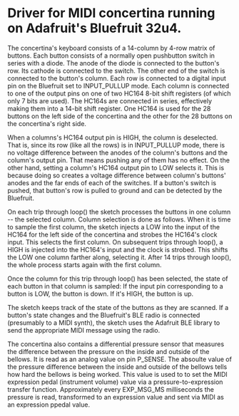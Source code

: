 # Driver for MIDI concertina running on Adafruit's Bluefruit 32u4.

The concertina's keyboard consists of a 14-column by 4-row matrix of buttons. Each button 
consists of a normally open pushbutton switch in series with a diode. The anode of the 
diode is connected to the button's row. Its cathode is connected to the switch. The other 
end of the switch is connected to the button's column. Each row is connected to a digital 
input pin on the Bluefruit set to INPUT_PULLUP mode. Each column is connected to one of the 
output pins on one of two HC164 8-bit shift registers (of which only 7 bits are used). The 
HC164s are connected in series, effectively making them into a 14-bit shift register. One 
HC164 is used for the 28 buttons on the left side of the concertina  and the other for the 
28 buttons on the concertina's right side.

When a columns's HC164 output pin is HIGH, the column is deselected. That is, since its 
row (like all the rows) is in INPUT_PULLUP mode, there is no voltage difference between 
the anodes of the column's buttons and the column's output pin. That means pushing any 
of them has no effect. On the other hand, setting a column's HC164 output pin to LOW 
selects it. This is because doing so creates a voltage difference between column's 
buttons' anodes and the far ends of each of the switches. If a button's switch is pushed, 
that button's row is pulled to ground and can be detected by the Bluefruit.

On each trip through loop() the sketch processes the buttons in one column -- the selected 
column. Column selection is done as follows. When it is time to sample the first column, 
the sketch injects a LOW into the input of the HC164 for the left side of the concertina 
and strobes the HC164's clock input. This selects the first column. On subsequent trips 
through loop(), a HIGH is injected into the HC164's input and the clock is strobed. This
shifts the LOW one column farther along, selecting it. After 14 trips through loop(), the 
whole process starts again with the first column.

Once the column for this trip through loop() has been selected, the state of each button
in that column is sampled: If the input pin corresponding to a button is LOW, the button
is down. If it's HIGH, the button is up.

The sketch keeps track of the state of the buttons as they are scanned. If a button's 
state changes and the Bluefruit's BLE radio is connected (presumably to a MIDI synth), the 
sketch uses the Adafruit BLE library to send the appropriate MIDI message using the radio.

The concertina also contains a differential pressure sensor that measures the difference 
between the pressure on the inside and outside of the bellows. It is read as an analog value 
on pin P_SENSE. The absoulte value of the pressure difference between the inside and outside 
of the bellows tells how hard the bellows is being worked. This value is used to to set the 
MIDI expression pedal (instrument volume) value via a pressure-to-expression transfer 
function. Approximately every EXP_MSG_MS milliseconds the pressure is read, transformed 
to an expression value and sent via MIDI as an expression ppedal value.
